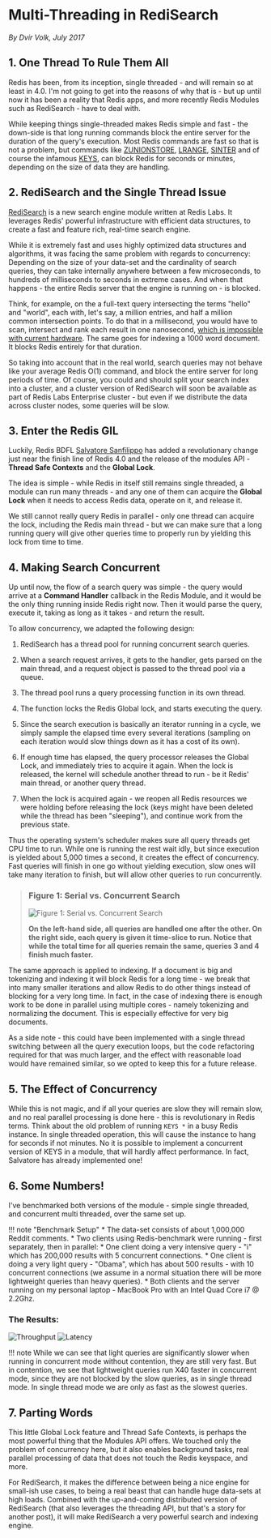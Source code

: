 # Multi-Threading in RediSearch

*By Dvir Volk, July 2017*

## 1. One Thread To Rule Them All

Redis has been, from its inception, single threaded - and will remain so at least in 4.0. I'm not going to get into the reasons of why that is - but up until now it has been a reality that Redis apps, and more recently Redis Modules such as RediSearch - have to deal with. 

While keeping things single-threaded makes Redis simple and fast - the down-side is that long running commands block the entire server for the duration of the query's execution. Most Redis commands are fast so that is not a problem, but commands like [ZUNIONSTORE](https://Redis.io/commands/zunionstore), [LRANGE](https://Redis.io/commands/lrange), [SINTER](https://Redis.io/commands/sinter) and of course the infamous [KEYS](https://Redis.io/commands/keys), can block Redis for seconds or minutes, depending on the size of data they are handling. 

## 2. RediSearch and the Single Thread Issue

[RediSearch](https://Redisearch.io) is a new search engine module written at Redis Labs. It leverages Redis' powerful infrastructure with efficient data structures, to create a fast and feature rich, real-time search engine. 

While it is extremely fast and uses highly optimized data structures and algorithms, it was facing the same problem with regards to concurrency: Depending on the size of your data-set and the cardinality of search queries, they can take internally anywhere between a few microseconds, to hundreds of milliseconds to seconds in extreme cases. And when that happens - the entire Redis server that the engine is running on - is blocked. 

Think, for example, on the a full-text query intersecting the terms "hello" and "world", each with, let's say, a million entries, and half a million common intersection points. To do that in a millisecond, you would have to scan, intersect and rank each result in one nanosecond, [which is impossible with current hardware](https://gist.github.com/jboner/2841832). The same goes for indexing a 1000 word document. It blocks Redis entirely for that duration.

So taking into account that in the real world, search queries may not behave like your average Redis O(1) command, and block the entire server for long periods of time. Of course, you could and should split your search index into a cluster, and a cluster version of RediSearch will soon be available as part of Redis Labs Enterprise cluster - but even if we distribute the data across cluster nodes, some queries will be slow.

## 3. Enter the Redis GIL

Luckily, Redis BDFL [Salvatore Sanfilippo](https://twitter.com/antirez) has added a revolutionary change just near the finish line of Redis 4.0 and the release of the modules API - **Thread Safe Contexts** and the **Global Lock**.

The idea is simple - while Redis in itself still remains single threaded, a module can run many threads - and any one of them can acquire the **Global Lock** when it needs to access Redis data, operate on it, and release it. 

We still cannot really query Redis in parallel - only one thread can acquire the lock, including the Redis main thread - but we can make sure that a long running query will give other queries time to properly run by yielding this lock from time to time.

## 4. Making Search Concurrent

Up until now, the flow of a search query was simple - the query would arrive at a **Command Handler** callback in the Redis Module, and it would be the only thing running inside Redis right now. Then it would parse the query, execute it, taking as long as it takes - and return the result. 

To allow concurrency, we adapted the following design:

1. RediSearch has a thread pool for running concurrent search queries. 

2. When a search request arrives, it gets to the handler, gets parsed on the main thread, and a request object is passed to the thread pool via a queue.

3. The thread pool runs a query processing function in its own thread.

4. The function locks the Redis Global lock, and starts executing the query.

5. Since the search execution is basically an iterator running in a cycle, we simply sample the elapsed time every several iterations (sampling on each iteration would slow things down as it has a cost of its own).

6. If enough time has elapsed, the query processor releases the Global Lock, and immediately tries to acquire it again. When the lock is released, the kernel will schedule another thread to run - be it Redis' main thread, or another query thread.

7. When the lock is acquired again - we reopen all Redis resources we were holding before releasing the lock (keys might have been deleted while the thread has been "sleeping"), and continue work from the previous state. 

Thus the operating system's scheduler makes sure all query threads get CPU time to run. While one is running the rest wait idly, but since execution is yielded about 5,000 times a second, it creates the effect of concurrency. Fast queries will finish in one go without yielding execution, slow ones will take many iteration to finish, but will allow other queries to run concurrently. 

> ### Figure 1: Serial vs. Concurrent Search
> ![Figure 1: Serial vs. Concurrent Search](concurrency.png "Concurrency")
>
> **On the left-hand side, all queries are handled one after the other. On the right side, each query is given it time-slice to run. Notice that while the total time for all queries remain the same, queries 3 and 4 finish much faster.**


The same approach is applied to indexing. If a document is big and tokenizing and indexing it will block Redis for a long time - we break that into many smaller iterations and allow Redis to do other things instead of blocking for a very long time. In fact, in the case of indexing there is enough work to be done in parallel using multiple cores - namely tokenizing and normalizing the document. This is especially effective for very big documents.

As a side note - this could have been implemented with a single thread switching between all the query execution loops, but the code refactoring required for that was much larger, and the effect with reasonable load would have remained similar, so we opted to keep this for a future release.

## 5. The Effect of Concurrency

While this is not magic, and if all your queries are slow they will remain slow, and no real parallel processing is done here - this is revolutionary in Redis terms. Think about the old problem of running `KEYS *` in a busy Redis instance. In single threaded operation, this will cause the instance to hang for seconds if not minutes. No it is possible to implement a concurrent version of KEYS in a module, that will hardly affect performance. In fact, Salvatore has already implemented one!

## 6. Some Numbers!

I've benchmarked both versions of the module - simple single threaded, and concurrent multi threaded, over the same set up.

!!! note "Benchmark Setup"
    * The data-set consists of about 1,000,000 Reddit comments.
    * Two clients using Redis-benchmark were running  - first separately, then in parallel:
      * One client doing a very intensive query - "i" which has 200,000 results with 5 concurrent connections.
      * One client is doing a very light query - "Obama", which has about 500 results - with 10 concurrent connections (we assume in a normal situation there will be more lightweight queries than heavy queries).
      * Both clients and the server running on my personal laptop - MacBook Pro with an Intel Quad Core i7 @ 2.2Ghz.

### The Results:

![Throughput](img/throughput.png "Throughput Benchmark")
![Latency](img/latency.png "Latency Benchmark")

!!! note 
    While we can see that light queries are significantly slower when running in concurrent mode without contention, they are still very fast. But in contention, we see that lightweight queries run X40 faster in concurrent mode, since they are not blocked by the slow queries, as in single thread mode. In single thread mode we are only as fast as the slowest queries. 

## 7. Parting Words

This little Global Lock feature and Thread Safe Contexts, is perhaps the most powerful thing that the Modules API offers. We touched only the problem of concurrency here, but it also enables background tasks, real parallel processing of data that does not touch the Redis keyspace, and more.

For RediSearch, it makes the difference between being a nice engine for small-ish use cases, to being a real beast that can handle huge data-sets at high loads. Combined with the up-and-coming distributed version of RediSearch (that also leverages the threading API, but that's a story for another post), it will make RediSearch a very powerful search and indexing engine.